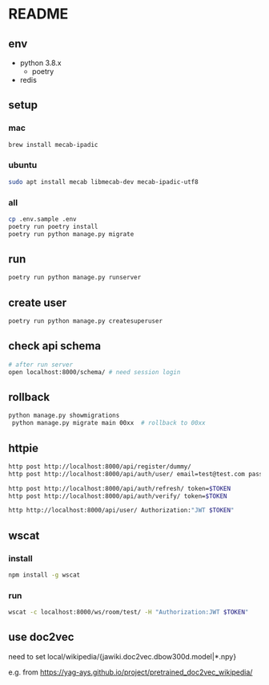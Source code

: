 # README

## env

* python 3.8.x
  * poetry
* redis

## setup

### mac

```bash
brew install mecab-ipadic
```

### ubuntu

```bash
sudo apt install mecab libmecab-dev mecab-ipadic-utf8
```

### all

```bash
cp .env.sample .env
poetry run poetry install
poetry run python manage.py migrate
```

## run

```bash
poetry run python manage.py runserver
```

## create user

```bash
poetry run python manage.py createsuperuser
```

## check api schema

```bash
# after run server
open localhost:8000/schema/ # need session login
```

## rollback

```bash
python manage.py showmigrations
 python manage.py migrate main 00xx  # rollback to 00xx
```

## httpie

```bash
http post http://localhost:8000/api/register/dummy/
http post http://localhost:8000/api/auth/user/ email=test@test.com password=testuser

http post http://localhost:8000/api/auth/refresh/ token=$TOKEN
http post http://localhost:8000/api/auth/verify/ token=$TOKEN

http http://localhost:8000/api/user/ Authorization:"JWT $TOKEN"
```

## wscat

### install

```bash
npm install -g wscat
```

### run

```bash
wscat -c localhost:8000/ws/room/test/ -H "Authorization:JWT $TOKEN"
```

## use doc2vec

need to set local/wikipedia/{jawiki.doc2vec.dbow300d.model|*.npy}

e.g. from https://yag-ays.github.io/project/pretrained_doc2vec_wikipedia/

